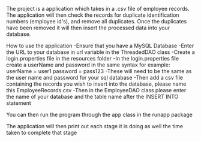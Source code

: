 The project is a application which takes in a .csv file of employee records. 
The application will then check the records for duplicate identification numbers (employee id's), and remove all duplicates.
Once the duplicates have been removed it will then insert the processed data into your database.

How to use the application
-Ensure that you have a MySQL Database
-Enter the URL to your database in url variable in the ThreadedDAO class
-Create a login.properties file in the resources folder 
-In the login.properties file create a userName and password in the same syntax for example:
userName = user1
password = pass123
-These will need to be the same as the user name and password for your sql database
-Then add a csv file containing the records you wish to insert into the database, please name this EmployeeRecords.csv
-Then in the EmployeeDAO class please enter the name of your database and the table name after the INSERT INTO statement

You can then run the program through the app class in the runapp package

The application will then print out each stage it is doing as well the time taken to complete that stage


